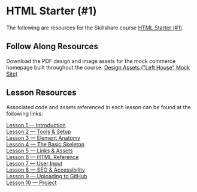 # HTML Starter (#1)

The following are resources for the Skillshare course [HTML Starter (#1)](https://www.skillshare.com/classes/Become-a-Web-Developer-HTML-Starter-1/828441821).

## Follow Along Resources

Download the PDF design and image assets for the mock commerce homepage built throughout the course.
[Design Assets ("Left House" Mock Site)](https://github.com/scottusrobus/become-a-web-developer/raw/master/01-html-starter/package/left-house-package.zip)

## Lesson Resources

Associated code and assets referenced in each lesson can be found at the following links:  

[Lesson 1 — Introduction](01-introduction)  
[Lesson 2 — Tools & Setup](02-lesson)  
[Lesson 3 — Element Anatomy](03-lesson)  
[Lesson 4 — The Basic Skeleton](04-lesson)  
[Lesson 5 — Links & Assets](05-lesson)  
[Lesson 6 — HTML Reference](06-lesson)  
[Lesson 7 — User Input](07-lesson)  
[Lesson 8 — SEO & Accessibility](08-lesson)  
[Lesson 9 — Uploading to GitHub](09-lesson)  
[Lesson 10 — Project](10-project)  
